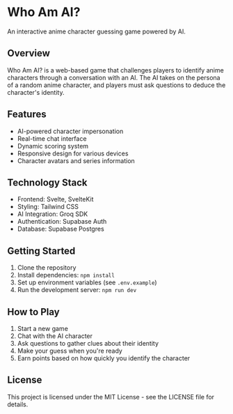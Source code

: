 # Who Am AI?

An interactive anime character guessing game powered by AI.

## Overview

Who Am AI? is a web-based game that challenges players to identify anime characters through a conversation with an AI. The AI takes on the persona of a random anime character, and players must ask questions to deduce the character's identity.

## Features

- AI-powered character impersonation
- Real-time chat interface
- Dynamic scoring system
- Responsive design for various devices
- Character avatars and series information

## Technology Stack

- Frontend: Svelte, SvelteKit
- Styling: Tailwind CSS
- AI Integration: Groq SDK
- Authentication: Supabase Auth
- Database: Supabase Postgres

## Getting Started

1. Clone the repository
2. Install dependencies: `npm install`
3. Set up environment variables (see `.env.example`)
6. Run the development server: `npm run dev`

## How to Play

1. Start a new game
2. Chat with the AI character
3. Ask questions to gather clues about their identity
4. Make your guess when you're ready
5. Earn points based on how quickly you identify the character


## License

This project is licensed under the MIT License - see the LICENSE file for details.
